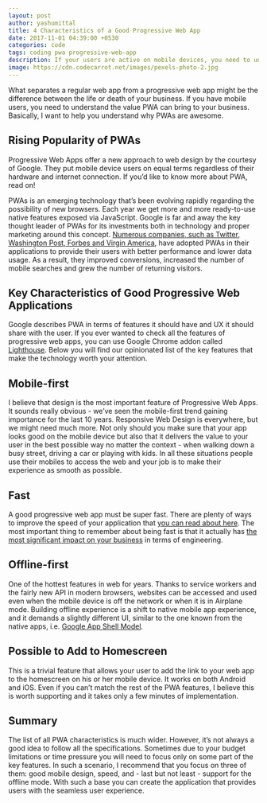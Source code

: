 ```yaml
---
layout: post
author: yashumittal
title: 4 Characteristics of a Good Progressive Web App
date: 2017-11-01 04:39:00 +0530
categories: code
tags: coding pwa progressive-web-app
description: If your users are active on mobile devices, you need to understand the value Progressive Web Apps can bring to your
image: https://cdn.codecarrot.net/images/pexels-photo-2.jpg
---
```


What separates a regular web app from a progressive web app might be the difference between the life or death of your business. If you have mobile users, you need to understand the value PWA can bring to your business. Basically, I want to help you understand why PWAs are awesome.

## Rising Popularity of PWAs

Progressive Web Apps offer a new approach to web design by the courtesy of Google. They put mobile device users on equal terms regardless of their hardware and internet connection. If you’d like to know more about PWA, read on!

PWAs is an emerging technology that’s been evolving rapidly regarding the possibility of new browsers. Each year we get more and more ready-to-use native features exposed via JavaScript. Google is far and away the key thought leader of PWAs for its investments both in technology and proper marketing around this concept. [Numerous companies, such as Twitter, Washington Post, Forbes and Virgin America](/10-popular-companies-that-do-progressive-web-apps), have adopted PWAs in their applications to provide their users with better performance and lower data usage. As a result, they improved conversions, increased the number of mobile searches and grew the number of returning visitors.

## Key Characteristics of Good Progressive Web Applications

Google describes PWA in terms of features it should have and UX it should share with the user. If you ever wanted to check all the features of progressive web apps, you can use Google Chrome addon called [Lighthouse](//developers.google.com/web/tools/lighthouse/). Below you will find our opinionated list of the key features that make the technology worth your attention.

## Mobile-first

I believe that design is the most important feature of Progressive Web Apps. It sounds really obvious - we’ve seen the mobile-first trend gaining importance for the last 10 years. Responsive Web Design is everywhere, but we might need much more. Not only should you make sure that your app looks good on the mobile device but also that it delivers the value to your user in the best possible way no matter the context - when  walking down a busy street, driving a car or playing with kids. In all these situations people use their mobiles to access the web and your job is to make their experience as smooth as possible.

## Fast

A good progressive web app must be super fast. There are plenty of ways to improve the speed of your application that [you can read about here](/6-ways-improve-the-speed-of-your-web-app). The most important thing to remember about being fast is that it actually has [the most significant impact on your business](/6-non-design-reasons-webpage-has-poor-conversion-rates) in terms of engineering.

## Offline-first

One of the hottest features in web for years. Thanks to service workers and the fairly new API in modern browsers, websites can be accessed and used even when the mobile device is off the network or when it is in Airplane mode. Building offline experience is a shift to native mobile app experience, and it demands a slightly different UI, similar to the one known from the native apps, i.e. [Google App Shell Model](//developers.google.com/web/fundamentals/architecture/app-shell).

## Possible to Add to Homescreen

This is a trivial feature that allows your user to add the link to your web app to the homescreen on his or her mobile device. It works on both Android and iOS. Even if you can’t match the rest of the PWA features, I believe this is worth supporting and it takes only a few minutes of implementation.

## Summary

The list of all PWA characteristics is much wider. However, it’s not always a good idea to follow all the specifications. Sometimes due to your budget limitations or time pressure you will need to focus only on some part of the key features. In such a scenario, I recommend that you focus on three of them: good mobile design, speed, and - last but not least - support for the offline mode. With such a base you can create the application that provides users with the seamless user experience.
